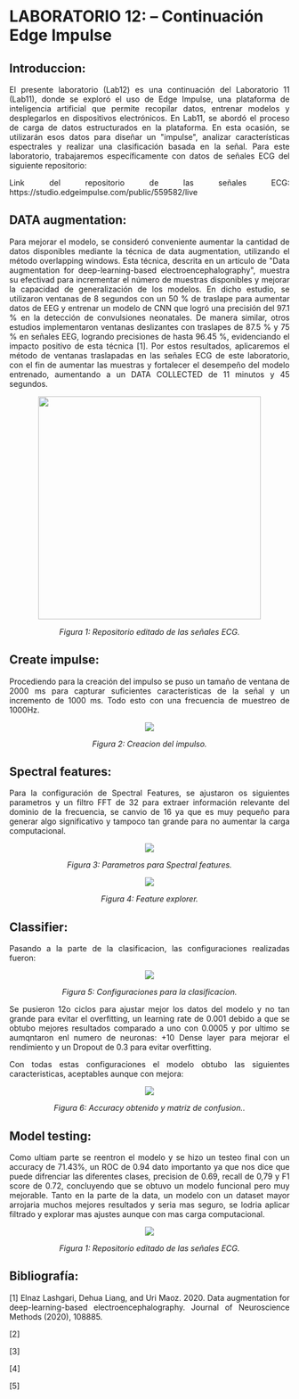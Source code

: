 # **LABORATORIO 12: – Continuación Edge Impulse**
## **Introduccion:**
<p align="justify">El presente laboratorio (Lab12) es una continuación del Laboratorio 11 (Lab11), donde se exploró el uso de Edge Impulse, una plataforma de inteligencia artificial que permite recopilar datos, entrenar modelos y desplegarlos en dispositivos electrónicos. En Lab11, se abordó el proceso de carga de datos estructurados en la plataforma. En esta ocasión, se utilizarán esos datos para diseñar un "impulse", analizar características espectrales y realizar una clasificación basada en la señal. Para este laboratorio, trabajaremos específicamente con datos de señales ECG del siguiente repositorio: </p>
<p align="justify">Link del repositorio de las señales ECG: https://studio.edgeimpulse.com/public/559582/live</p>

## **DATA augmentation:**
<p align="justify"> Para mejorar el modelo, se consideró conveniente aumentar la cantidad de datos disponibles mediante la técnica de data augmentation, utilizando el método overlapping windows. Esta técnica, descrita en un artículo de "Data augmentation for deep-learning-based electroencephalography", muestra su efectivad para incrementar el número de muestras disponibles y mejorar la capacidad de generalización de los modelos. En dicho estudio, se utilizaron ventanas de 8 segundos con un 50 % de traslape para aumentar datos de EEG y entrenar un modelo de CNN que logró una precisión del 97.1 % en la detección de convulsiones neonatales. De manera similar, otros estudios implementaron ventanas deslizantes con traslapes de 87.5 % y 75 % en señales EEG, logrando precisiones de hasta 96.45 %, evidenciando el impacto positivo de esta técnica [1]. Por estos resultados, aplicaremos el método de ventanas traslapadas en las señales ECG de este laboratorio, con el fin de aumentar las muestras y fortalecer el desempeño del modelo entrenado, aumentando a un DATA COLLECTED de 11 minutos y 45 segundos.</p>
<p align="center"><img src="Anexos/S1.png" width="400"></p>
<p align="center"><i>Figura 1: Repositorio editado de las señales ECG.</i></p>

## **Create impulse:**
<p align="justify">Procediendo para la creación del impulso se puso un tamaño de ventana de 2000 ms para capturar suficientes características de la señal y un incremento de 1000 ms. Todo esto con una frecuencia de muestreo de 1000Hz.</p>
<p align="center"><img src="Anexos/IM1.png"></p>
<p align="center"><i>Figura 2: Creacion del impulso.</i></p>

## **Spectral features:**
<p align="justify">Para la configuración de Spectral Features, se ajustaron os siguientes parametros y un filtro FFT de 32 para extraer información relevante del dominio de la frecuencia, se canvio de 16 ya que es muy pequeño para generar algo significativo y tampoco tan grande para no aumentar la carga computacional. </p>
<p align="center"><img src="Anexos/IM3.png"></p>
<p align="center"><i>Figura 3: Parametros para Spectral features.</i></p>
<p align="center"><img src="Anexos/IM2.png" ></p>
<p align="center"><i>Figura 4: Feature explorer.</i></p>

## **Classifier:**
<p align="justify">Pasando a la parte de la clasificacion, las configuraciones realizadas fueron:</p>
<p align="center"><img src="Anexos/IM4.png"></p>
<p align="center"><i>Figura 5: Configuraciones para la clasificacion.</i></p>
<p align="justify">Se pusieron 12o ciclos para ajustar mejor los datos del modelo y no tan grande para evitar el overfitting, un learning rate de 0.001 debido a que se obtubo mejores resultados comparado a uno con 0.0005 y por ultimo se aumqntaron enl numero de neuronas: +10 Dense layer para mejorar el rendimiento y un Dropout de 0.3 para evitar overfitting.</p>
<p align="justify">Con todas estas configuraciones el modelo obtubo las siguientes caracteristicas, aceptables aunque con mejora:</p>
<p align="center"><img src="Anexos/IM5.png"></p>
<p align="center"><i>Figura 6: Accuracy obtenido y matriz de confusion..</i></p>

## **Model testing:**
<p align="justify">Como ultiam parte se reentron el modelo y se hizo un testeo final con un accuracy de 71.43%, un ROC de 0.94 dato importanto ya que nos dice que puede difrenciar las diferentes clases, precision de 0.69, recall de 0,79 y F1 score de 0.72, concluyendo que se obtuvo un modelo funcional pero muy mejorable. Tanto en la parte de la data, un modelo con un dataset mayor arrojaria muchos mejores resultados y seria mas seguro, se lodria aplicar filtrado y explorar mas ajustes aunque con mas carga computacional.</p>
<p align="center"><img src="Anexos/IM6.png"></p>
<p align="center"><i>Figura 1: Repositorio editado de las señales ECG.</i></p>

## **Bibliografía:**<a id="bibliografia"></a>
<p align="justify">[1] Elnaz Lashgari, Dehua Liang, and Uri Maoz. 2020. Data augmentation for deep-learning-based electroencephalography. Journal of Neuroscience Methods (2020), 108885.</p>
<p align="justify">[2] </p>
<p align="justify">[3] </p>
<p align="justify">[4] </p>
<p align="justify">[5] </p>
‌
‌
